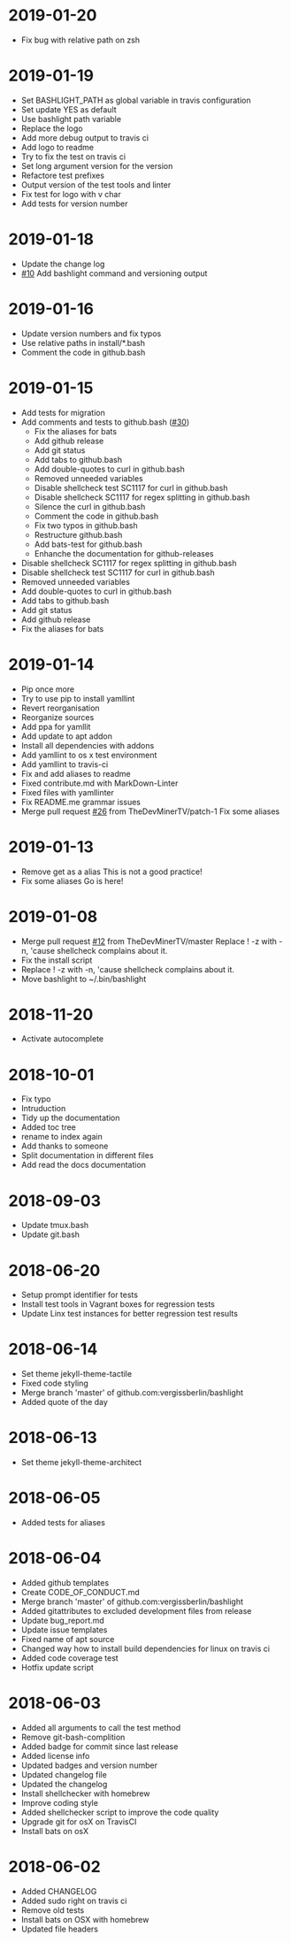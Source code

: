 2019-01-20
==========

  * Fix bug with relative path on zsh

2019-01-19
==========

  * Set BASHLIGHT_PATH as global variable in travis configuration
  * Set update YES as default
  * Use bashlight path variable
  * Replace the logo
  * Add more debug output to travis ci
  * Add logo to readme
  * Try to fix the test on travis ci
  * Set long argument version for the version
  * Refactore test prefixes
  * Output version of the test tools and linter
  * Fix test for logo with v char
  * Add tests for version number

2019-01-18
==========

  * Update the change log
  * [#10](https://github.com/vergissberlin/bashlight/issues/10) Add bashlight command and versioning output

2019-01-16
==========

  * Update version numbers and fix typos
  * Use relative paths in install/*.bash
  * Comment the code in github.bash

2019-01-15
==========

  * Add tests for migration
  * Add comments and tests to github.bash ([#30](https://github.com/vergissberlin/bashlight/issues/30))
    * Fix the aliases for bats
    * Add github release
    * Add git status
    * Add tabs to github.bash
    * Add double-quotes to curl in github.bash
    * Removed unneeded variables
    * Disable shellcheck test SC1117 for curl in github.bash
    * Disable shellcheck SC1117 for regex splitting in github.bash
    * Silence the curl in github.bash
    * Comment the code in github.bash
    * Fix two typos in github.bash
    * Restructure github.bash
    * Add bats-test for github.bash
    * Enhanche the documentation for github-releases
  * Disable shellcheck SC1117 for regex splitting in github.bash
  * Disable shellcheck test SC1117 for curl in github.bash
  * Removed unneeded variables
  * Add double-quotes to curl in github.bash
  * Add tabs to github.bash
  * Add git status
  * Add github release
  * Fix the aliases for bats

2019-01-14
==========

  * Pip once more
  * Try to use pip to install yamllint
  * Revert reorganisation
  * Reorganize sources
  * Add ppa for yamllit
  * Add update to apt addon
  * Install all dependencies with addons
  * Add yamllint to os x test environment
  * Add yamllint to travis-ci
  * Fix and add aliases to readme
  * Fixed contribute.md with MarkDown-Linter
  * Fixed files with yamllinter
  * Fix README.me grammar issues
  * Merge pull request [#26](https://github.com/vergissberlin/bashlight/issues/26) from TheDevMinerTV/patch-1
    Fix some aliases

2019-01-13
==========

  * Remove get as a alias
    This is not a good practice!
  * Fix some aliases
    Go is here!

2019-01-08
==========

  * Merge pull request [#12](https://github.com/vergissberlin/bashlight/issues/12) from TheDevMinerTV/master
    Replace ! -z with -n, 'cause shellcheck complains about it.
  * Fix the install script
  * Replace ! -z with -n, 'cause shellcheck complains about it.
  * Move bashlight to ~/.bin/bashlight

2018-11-20
==========

  * Activate autocomplete

2018-10-01
==========

  * Fix typo
  * Intruduction
  * Tidy up the documentation
  * Added toc tree
  * rename to index again
  * Add thanks to someone
  * Split documentation in different files
  * Add read the docs documentation

2018-09-03
==========

  * Update tmux.bash
  * Update git.bash

2018-06-20
==========

  * Setup prompt identifier for tests
  * Install test tools in Vagrant boxes for regression tests
  * Update Linx test instances for better regression test results

2018-06-14
==========

  * Set theme jekyll-theme-tactile
  * Fixed code styling
  * Merge branch 'master' of github.com:vergissberlin/bashlight
  * Added quote of the day

2018-06-13
==========

  * Set theme jekyll-theme-architect

2018-06-05
==========

  * Added tests for aliases

2018-06-04
==========

  * Added github templates
  * Create CODE_OF_CONDUCT.md
  * Merge branch 'master' of github.com:vergissberlin/bashlight
  * Added gitattributes to excluded development files from release
  * Update bug_report.md
  * Update issue templates
  * Fixed name of apt source
  * Changed way how to install build dependencies for linux on travis ci
  * Added code coverage test
  * Hotfix update script

2018-06-03
==========

  * Added all arguments to call the test method
  * Remove git-bash-complition
  * Added badge for commit since last release
  * Added license info
  * Updated badges and version number
  * Updated changelog file
  * Updated the changelog
  * Install shellchecker with homebrew
  * Improve coding style
  * Added shellchecker script to improve the code quality
  * Upgrade git for osX on TravisCI
  * Install bats on osX

2018-06-02
==========

  * Added CHANGELOG
  * Added sudo right on travis ci
  * Remove old tests
  * Install bats on OSX with homebrew
  * Updated file headers
